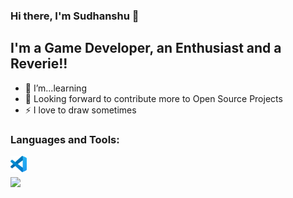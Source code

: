 ### Hi there, I'm Sudhanshu 👋

## I'm a Game Developer, an Enthusiast and a Reverie!!

- 🌱 I’m...learning
- 👯 Looking forward to contribute more to Open Source Projects
- ⚡ I love to draw sometimes

### Languages and Tools:
<img align="left" alt="Visual Studio Code" width="26px" src="https://raw.githubusercontent.com/github/explore/80688e429a7d4ef2fca1e82350fe8e3517d3494d/topics/visual-studio-code/visual-studio-code.png" />
<br/>
<br/>
<img height="180em" src="https://github-readme-stats.vercel.app/api?username=iamnexxed&show_icons=true&hide_border=true&&count_private=true&include_all_commits=true" />
